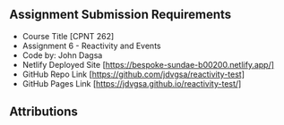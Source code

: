 ## Assignment Submission Requirements
- Course Title [CPNT 262]
- Assignment 6 - Reactivity and Events
- Code by: John Dagsa
- Netlify Deployed Site [https://bespoke-sundae-b00200.netlify.app/]
- GitHub Repo Link [https://github.com/jdvgsa/reactivity-test]
- GitHub Pages Link [https://jdvgsa.github.io/reactivity-test/]


## Attributions

